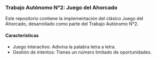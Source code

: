 ### Trabajo Autónomo N°2: Juego del Ahorcado
Este repositorio contiene la implementación del clásico Juego del Ahorcado, desarrollado como parte del Trabajo Autónomo N°2.

#### Características
- Juego interactivo: Adivina la palabra letra a letra.
- Gestión de intentos: Tienes un número limitado de oportunidades.
